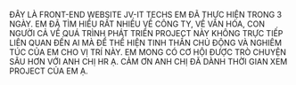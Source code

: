 ĐÂY LÀ FRONT-END WEBSITE JV-IT TECHS EM ĐÃ THỰC HIỆN TRONG 3 NGÀY. EM ĐÃ TÌM HIỂU RẤT NHIỀU VỀ CÔNG TY, VỀ VĂN HÓA, CON NGƯỜI CẢ VỀ QUÁ TRÌNH PHÁT TRIỂN
PROJECT NÀY KHÔNG TRỰC TIẾP LIÊN QUAN ĐẾN AI MÀ ĐỂ THỂ HIỆN TINH THẦN CHỦ ĐỘNG VÀ NGHIÊM TÚC CỦA EM CHO VỊ TRÍ NÀY. 
EM MONG CÓ CƠ HỘI ĐƯỢC TRÒ CHUYỆN SÂU HƠN VỚI ANH CHỊ HR Ạ.
CẢM ƠN ANH CHỊ ĐÃ DÀNH THỜI GIAN XEM PROJECT CỦA EM Ạ.
